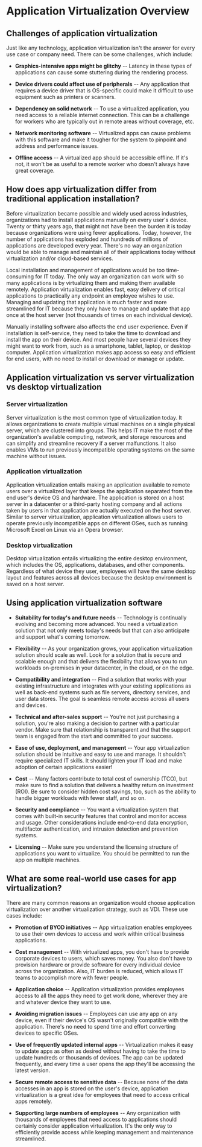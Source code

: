 # Application Virtualization Overview

## Challenges of application virtualization

Just like any technology, application virtualization isn't the answer for every use case or company need. There can be some challenges, which include:

- **Graphics-intensive apps might be glitchy** -- Latency in these types of applications can cause some stuttering during the rendering process.

- **Device drivers could affect use of peripherals** -- Any application that requires a device driver that is OS-specific could make it difficult to use equipment such as printers or scanners.

- **Dependency on solid network** -- To use a virtualized application, you need access to a reliable internet connection. This can be a challenge for workers who are typically out in remote areas without coverage, etc.

- **Network monitoring software** -- Virtualized apps can cause problems with this software and make it tougher for the system to pinpoint and address and performance issues.

- **Offline access** -- A virtualized app should be accessible offline. If it's not, it won't be as useful to a remote worker who doesn't always have great coverage.

## How does app virtualization differ from traditional application installation?

Before virtualization became possible and widely used across industries, organizations had to install applications manually on every user's device. Twenty or thirty years ago, that might not have been the burden it is today because organizations were using fewer applications. Today, however, the number of applications has exploded and hundreds of millions of applications are developed every year. There's no way an organization would be able to manage and maintain all of their applications today without virtualization and/or cloud-based services.

Local installation and management of applications would be too time-consuming for IT today. The only way an organization can work with so many applications is by virtualizing them and making them available remotely. Application virtualization enables fast, easy delivery of critical applications to practically any endpoint an employee wishes to use. Managing and updating that application is much faster and more streamlined for IT because they only have to manage and update that app once at the host server (not thousands of times on each individual device).

Manually installing software also affects the end user experience. Even if installation is self-service, they need to take the time to download and install the app on their device. And most people have several devices they might want to work from, such as a smartphone, tablet, laptop, or desktop computer. Application virtualization makes app access so easy and efficient for end users, with no need to install or download or manage or update.

## Application virtualization vs server virtualization vs desktop virtualization

### Server virtualization

Server virtualization is the most common type of virtualization today. It allows organizations to create multiple virtual machines on a single physical server, which are clustered into groups. This helps IT make the most of the organization's available computing, network, and storage resources and can simplify and streamline recovery if a server malfunctions. It also enables VMs to run previously incompatible operating systems on the same machine without issues.

### Application virtualization

Application virtualization entails making an application available to remote users over a virtualized layer that keeps the application separated from the end user's device OS and hardware. The application is stored on a host server in a datacenter or a third-party hosting company and all actions taken by users in that application are actually executed on the host server. Similar to server virtualization, application virtualization allows users to operate previously incompatible apps on different OSes, such as running Microsoft Excel on Linux via an Opera browser.

### Desktop virtualization

Desktop virtualization entails virtualizing the entire desktop environment, which includes the OS, applications, databases, and other components. Regardless of what device they user, employees will have the same desktop layout and features across all devices because the desktop environment is saved on a host server.

## Using application virtualization software

- **Suitability for today's and future needs** -- Technology is continually evolving and becoming more advanced. You need a virtualization solution that not only meets today's needs but that can also anticipate and support what's coming tomorrow.

- **Flexibility** -- As your organization grows, your application virtualization solution should scale as well. Look for a solution that is secure and scalable enough and that delivers the flexibility that allows you to run workloads on-premises in your datacenter, in the cloud, or on the edge.

- **Compatibility and integration** -- Find a solution that works with your existing infrastructure and integrates with your existing applications as well as back-end systems such as file servers, directory services, and user data stores. The goal is seamless remote access across all users and devices.

- **Technical and after-sales support** -- You're not just purchasing a solution, you're also making a decision to partner with a particular vendor. Make sure that relationship is transparent and that the support team is engaged from the start and committed to your success.

- **Ease of use, deployment, and management** -- Your app virtualization solution should be intuitive and easy to use and manage. It shouldn't require specialized IT skills. It should lighten your IT load and make adoption of certain applications easier!

- **Cost** -- Many factors contribute to total cost of ownership (TCO), but make sure to find a solution that delivers a healthy return on investment (ROI). Be sure to consider hidden cost savings, too, such as the ability to handle bigger workloads with fewer staff, and so on.

- **Security and compliance** -- You want a virtualization system that comes with built-in security features that control and monitor access and usage. Other considerations include end-to-end data encryption, multifactor authentication, and intrusion detection and prevention systems.

- **Licensing** -- Make sure you understand the licensing structure of applications you want to virtualize. You should be permitted to run the app on multiple machines.

## What are some real-world use cases for app virtualization?

There are many common reasons an organization would choose application virtualization over another virtualization strategy, such as VDI. These use cases include:

- **Promotion of BYOD initiatives** -- App virtualization enables employees to use their own devices to access and work within critical business applications.

- **Cost management** -- With virtualized apps, you don't have to provide corporate devices to users, which saves money. You also don't have to provision hardware or provide software for every individual device across the organization. Also, IT burden is reduced, which allows IT teams to accomplish more with fewer people.

- **Application choice** -- Application virtualization provides employees access to all the apps they need to get work done, wherever they are and whatever device they want to use.

- **Avoiding migration issues** -- Employees can use any app on any device, even if their device's OS wasn't originally compatible with the application. There's no need to spend time and effort converting devices to specific OSes.

- **Use of frequently updated internal apps** -- Virtualization makes it easy to update apps as often as desired without having to take the time to update hundreds or thousands of devices. The app can be updated frequently, and every time a user opens the app they'll be accessing the latest version.

- **Secure remote access to sensitive data** -- Because none of the data accesses in an app is stored on the user's device, application virtualization is a great idea for employees that need to access critical apps remotely.

- **Supporting large numbers of employees** -- Any organization with thousands of employees that need access to applications should certainly consider application virtualization. It's the only way to efficiently provide access while keeping management and maintenance streamlined.